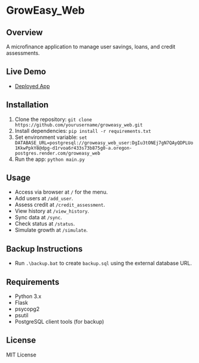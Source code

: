# GrowEasy_Web

## Overview
A microfinance application to manage user savings, loans, and credit assessments.

## Live Demo
- [Deployed App](https://groweasy-web.onrender.com)

## Installation
1. Clone the repository: `git clone https://github.com/yourusername/groweasy_web.git`
2. Install dependencies: `pip install -r requirements.txt`
3. Set environment variable: `set DATABASE_URL=postgresql://groweasy_web_user:DgIu3tONEj7gN7QAyQDPLUo1KkwPpkY8@dpg-d1rvoa6r433s73b875g0-a.oregon-postgres.render.com/groweasy_web`
4. Run the app: `python main.py`

## Usage
- Access via browser at `/` for the menu.
- Add users at `/add_user`.
- Assess credit at `/credit_assessment`.
- View history at `/view_history`.
- Sync data at `/sync`.
- Check status at `/status`.
- Simulate growth at `/simulate`.

## Backup Instructions
- Run `.\backup.bat` to create `backup.sql` using the external database URL.

## Requirements
- Python 3.x
- Flask
- psycopg2
- psutil
- PostgreSQL client tools (for backup)

## License
MIT License